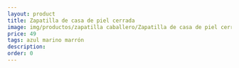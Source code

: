 ```yaml
---
layout: product
title: Zapatilla de casa de piel cerrada 
image: img/productos/zapatilla caballero/Zapatilla de casa de piel cerrada =49=azul marino marrón.webp
price: 49
tags: azul marino marrón
description: 
order: 0
---
```

